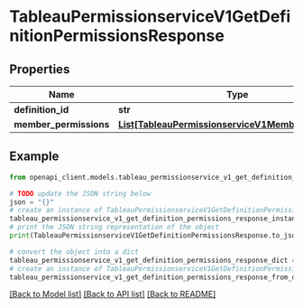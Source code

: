 # TableauPermissionserviceV1GetDefinitionPermissionsResponse


## Properties

Name | Type | Description | Notes
------------ | ------------- | ------------- | -------------
**definition_id** | **str** |  | [optional] 
**member_permissions** | [**List[TableauPermissionserviceV1MemberPermission]**](TableauPermissionserviceV1MemberPermission.md) |  | [optional] 

## Example

```python
from openapi_client.models.tableau_permissionservice_v1_get_definition_permissions_response import TableauPermissionserviceV1GetDefinitionPermissionsResponse

# TODO update the JSON string below
json = "{}"
# create an instance of TableauPermissionserviceV1GetDefinitionPermissionsResponse from a JSON string
tableau_permissionservice_v1_get_definition_permissions_response_instance = TableauPermissionserviceV1GetDefinitionPermissionsResponse.from_json(json)
# print the JSON string representation of the object
print(TableauPermissionserviceV1GetDefinitionPermissionsResponse.to_json())

# convert the object into a dict
tableau_permissionservice_v1_get_definition_permissions_response_dict = tableau_permissionservice_v1_get_definition_permissions_response_instance.to_dict()
# create an instance of TableauPermissionserviceV1GetDefinitionPermissionsResponse from a dict
tableau_permissionservice_v1_get_definition_permissions_response_from_dict = TableauPermissionserviceV1GetDefinitionPermissionsResponse.from_dict(tableau_permissionservice_v1_get_definition_permissions_response_dict)
```
[[Back to Model list]](../README.md#documentation-for-models) [[Back to API list]](../README.md#documentation-for-api-endpoints) [[Back to README]](../README.md)


